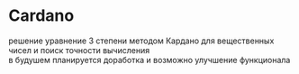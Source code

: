 # Cardano
решение уравнение 3 степени методом Кардано для вещественных чисел и поиск точности вычисления   
в будушем планируется доработка и возможно улучшение функционала 
